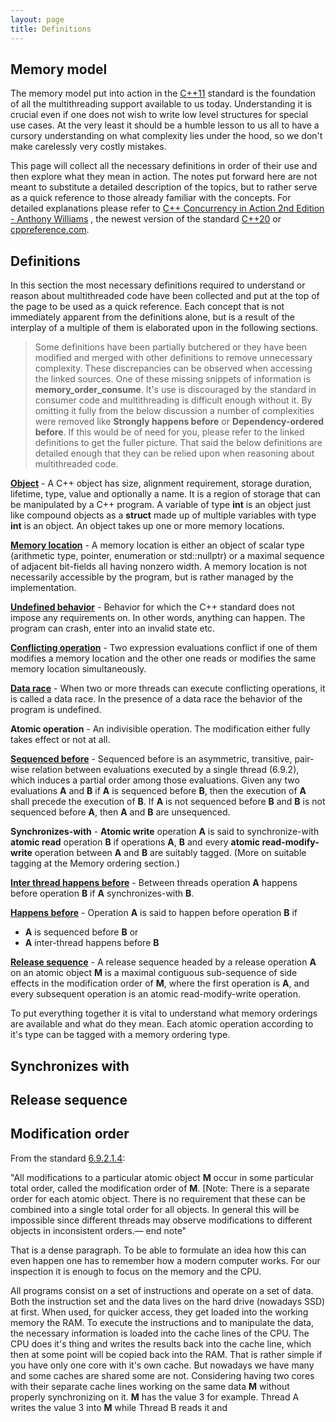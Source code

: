 ```yaml
---
layout: page
title: Definitions
---
```


## Memory model

The memory model put into action in the [C++11](http://www.open-std.org/jtc1/sc22/wg21/docs/papers/2012/n3337.pdf)
standard is the foundation of all the multithreading support available to us today.
Understanding it is crucial even if one does not wish to write low level
structures for special use cases. At the very least it should be a humble lesson
to us all to have a cursory understanding on what complexity lies under the hood,
so we don't make carelessly very costly mistakes.

This page will collect all the necessary definitions in order of their use and then
explore what they mean in action. The notes put forward here are not meant to
substitute a detailed description of the topics, but to rather serve as a quick
reference to those already familiar with the concepts. For detailed explanations
please refer to [C++ Concurrency in Action 2nd Edition - Anthony Williams](https://www.amazon.com/C-Concurrency-Action-Anthony-Williams/dp/1617294691/ref=sr_1_2?dchild=1&qid=1609941541&refinements=p_27%3AAnthony+Williams&s=books&sr=1-2&text=Anthony+Williams)
, the newest version of the standard [C++20](https://isocpp.org/files/papers/N4860.pdf)
or [cppreference.com](https://en.cppreference.com/w/).

## Definitions

In this section the most necessary definitions required to understand or reason
about multithreaded code have been collected and put at the top of the page to
be used as a quick reference. Each concept that is not immediately
apparent from the definitions alone, but is a result of the interplay of a multiple
of them is elaborated upon in the following sections.

> Some definitions have been partially butchered or they have been modified and
merged with other definitions to remove unnecessary complexity. These
discrepancies can be observed when accessing the linked sources. One of these
missing snippets of information is __memory_order_consume__. It's use is
discouraged by the standard in consumer code and multithreading is difficult enough
without it. By omitting it fully from the below discussion a number of complexities
were removed like **Strongly happens before** or **Dependency-ordered before**.
If this would be of need for you, please refer to the linked definitions to get
the fuller picture.
That said the below definitions are detailed enough that they can be relied upon
when reasoning about multithreaded code.

**[Object](https://en.cppreference.com/w/cpp/language/object)** - A C++ object has
size, alignment requirement, storage duration, lifetime, type, value and
optionally a name. It is a region of storage that can be manipulated by a C++
program. A variable of type **int** is an object just like compound objects as a
**struct** made up of multiple variables with type **int** is an object.
An object takes up one or more memory locations.

**[Memory location](https://en.cppreference.com/w/cpp/language/memory_model#Memory_location)** - A memory location is either an object of scalar
type (arithmetic type, pointer, enumeration or std::nullptr) or a maximal sequence
of adjacent bit-fields all having nonzero width. A memory location is not
necessarily accessible by the program, but is rather managed by the implementation.

**[Undefined behavior](https://en.cppreference.com/w/cpp/language/ub)** - Behavior
for which the C++ standard does not impose any requirements on. In other words,
anything can happen. The program can crash, enter into an invalid state etc.

**[Conflicting operation](https://isocpp.org/files/papers/N4860.pdf#subsubsection.6.9.2.1)** -
Two expression evaluations conflict if one of them modifies a
memory location and the other one reads or modifies the same memory
location simultaneously.

**[Data race](https://en.cppreference.com/w/cpp/language/memory_model#Threads_and_data_races)** -
When two or more threads can execute conflicting operations, it is called a data
race. In the presence of a data race the behavior of the program is undefined.

**Atomic operation** - An indivisible operation. The modification either fully
takes effect or not at all.

**[Sequenced before](https://isocpp.org/files/papers/N4860.pdf#subsection.6.9.1)** -
Sequenced before is an asymmetric, transitive, pair-wise
relation between evaluations executed by a single thread (6.9.2), which induces a
partial order among those evaluations. Given any two evaluations **A** and **B**
if **A** is sequenced before **B**, then the execution of **A** shall precede the
execution of **B**. If **A** is not sequenced before **B** and **B** is not
sequenced before **A**, then **A** and **B** are unsequenced.

**Synchronizes-with** - __Atomic write__ operation **A** is said to
synchronize-with __atomic read__ operation **B** if operations **A**, **B** and
every __atomic read-modify-write__ operation between **A** and **B** are suitably
tagged. (More on suitable tagging at the Memory ordering section.)

**[Inter thread happens before](https://en.cppreference.com/w/cpp/atomic/memory_order#Inter-thread_happens-before)** - Between threads operation **A**
happens before operation **B** if **A** synchronizes-with **B**.

**[Happens before](https://en.cppreference.com/w/cpp/atomic/memory_order#Happens-before)** -
Operation **A** is said to happen before operation **B** if

- **A** is sequenced before **B** or
- **A** inter-thread happens before **B**

**[Release sequence](https://isocpp.org/files/papers/N4860.pdf#subsection.6.9.1)** - A release sequence headed by a release operation **A** on an atomic
object __M__ is a maximal contiguous sub-sequence of side effects in the
modification order of __M__, where the first operation is **A**, and every
subsequent operation is an atomic read-modify-write operation.

To put everything together it is vital to understand what memory orderings are
available and what do they mean. Each atomic operation according to it's type can
be tagged with a memory ordering type.

## Synchronizes with

## Release sequence

## Modification order

From the standard [6.9.2.1.4](https://isocpp.org/files/papers/N4860.pdf#subsection.6.9.2):

"All modifications to a particular atomic object **M** occur in some particular
total order, called the modification order of **M**. [Note: There is a separate
order for each atomic object. There is no requirement that these can be combined
into a single total order for all objects. In general this will be impossible
since different threads may observe modifications to different objects in
inconsistent orders.— end note"

That is a dense paragraph. To be able to formulate an idea how this can even happen
one has to remember how a modern computer works. For our inspection it is enough to
focus on the memory and the CPU.



All programs consist on a set of instructions and operate on a set of data. Both
the instruction set and the data lives on the hard drive (nowadays SSD) at first.
When used, for quicker access, they get loaded into the working memory the RAM. To
execute the instructions and to manipulate the data, the necessary information is
loaded into the cache lines of the CPU. The CPU does it's thing and writes the
results back into the cache line, which then at some point will be copied back into
the RAM. That is rather simple if you have only one core with it's own cache. But
nowadays we have many and some caches are shared some are not. Considering having
two cores with their separate cache lines working on the same data **M** without
properly synchronizing on it. **M** has the value 3 for example. Thread A writes the value 3 into **M** while Thread B reads
it and
